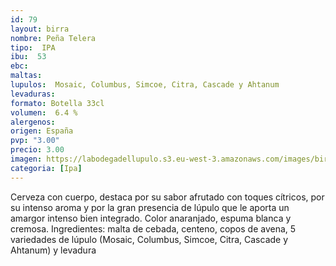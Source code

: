 ```yaml
--- 
id: 79
layout: birra
nombre: Peña Telera
tipo:  IPA
ibu:  53
ebc:
maltas:   
lupulos:  Mosaic, Columbus, Simcoe, Citra, Cascade y Ahtanum
levaduras: 
formato: Botella 33cl
volumen:  6.4 %
alergenos: 
origen: España
pvp: "3.00"
precio: 3.00
imagen: https://labodegadellupulo.s3.eu-west-3.amazonaws.com/images/birras/penatelera.jpg
categoria: [Ipa]
---
```

Cerveza con cuerpo, destaca por su sabor afrutado con toques cítricos, por su intenso aroma y por la gran presencia de lúpulo que le aporta un amargor intenso bien integrado. Color anaranjado, espuma blanca y cremosa. Ingredientes: malta de cebada, centeno, copos de avena, 5 variedades de lúpulo (Mosaic, Columbus, Simcoe, Citra, Cascade y Ahtanum) y levadura












